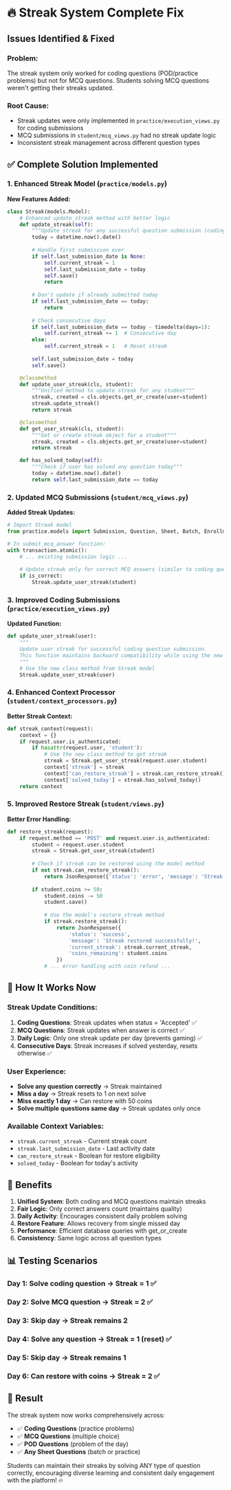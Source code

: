 # 🔥 Streak System Complete Fix

## Issues Identified & Fixed

### **Problem:**
The streak system only worked for coding questions (POD/practice problems) but not for MCQ questions. Students solving MCQ questions weren't getting their streaks updated.

### **Root Cause:**
- Streak updates were only implemented in `practice/execution_views.py` for coding submissions
- MCQ submissions in `student/mcq_views.py` had no streak update logic
- Inconsistent streak management across different question types

## ✅ **Complete Solution Implemented**

### **1. Enhanced Streak Model (`practice/models.py`)**

**New Features Added:**
```python
class Streak(models.Model):
    # Enhanced update_streak method with better logic
    def update_streak(self):
        """Update streak for any successful question submission (coding or MCQ)"""
        today = datetime.now().date()
        
        # Handle first submission ever
        if self.last_submission_date is None:
            self.current_streak = 1
            self.last_submission_date = today
            self.save()
            return
        
        # Don't update if already submitted today
        if self.last_submission_date == today:
            return
        
        # Check consecutive days
        if self.last_submission_date == today - timedelta(days=1):
            self.current_streak += 1  # Consecutive day
        else:
            self.current_streak = 1   # Reset streak
        
        self.last_submission_date = today
        self.save()

    @classmethod
    def update_user_streak(cls, student):
        """Unified method to update streak for any student"""
        streak, created = cls.objects.get_or_create(user=student)
        streak.update_streak()
        return streak

    @classmethod
    def get_user_streak(cls, student):
        """Get or create streak object for a student"""
        streak, created = cls.objects.get_or_create(user=student)
        return streak

    def has_solved_today(self):
        """Check if user has solved any question today"""
        today = datetime.now().date()
        return self.last_submission_date == today
```

### **2. Updated MCQ Submissions (`student/mcq_views.py`)**

**Added Streak Updates:**
```python
# Import Streak model
from practice.models import Submission, Question, Sheet, Batch, EnrollmentRequest, MCQQuestion, MCQSubmission, Streak

# In submit_mcq_answer function:
with transaction.atomic():
    # ... existing submission logic ...
    
    # Update streak only for correct MCQ answers (similar to coding questions)
    if is_correct:
        Streak.update_user_streak(student)
```

### **3. Improved Coding Submissions (`practice/execution_views.py`)**

**Updated Function:**
```python
def update_user_streak(user):
    """
    Update user streak for successful coding question submission.
    This function maintains backward compatibility while using the new unified system.
    """
    # Use the new class method from Streak model
    Streak.update_user_streak(user)
```

### **4. Enhanced Context Processor (`student/context_processors.py`)**

**Better Streak Context:**
```python
def streak_context(request):
    context = {}
    if request.user.is_authenticated:
        if hasattr(request.user, 'student'):
            # Use the new class method to get streak
            streak = Streak.get_user_streak(request.user.student)
            context['streak'] = streak
            context['can_restore_streak'] = streak.can_restore_streak()
            context['solved_today'] = streak.has_solved_today()
    return context
```

### **5. Improved Restore Streak (`student/views.py`)**

**Better Error Handling:**
```python
def restore_streak(request):
    if request.method == 'POST' and request.user.is_authenticated:
        student = request.user.student
        streak = Streak.get_user_streak(student)
        
        # Check if streak can be restored using the model method
        if not streak.can_restore_streak():
            return JsonResponse({'status': 'error', 'message': 'Streak cannot be restored. You can only restore if you missed exactly 1 day.'})
        
        if student.coins >= 50:
            student.coins -= 50
            student.save()
            
            # Use the model's restore_streak method
            if streak.restore_streak():
                return JsonResponse({
                    'status': 'success', 
                    'message': 'Streak restored successfully!',
                    'current_streak': streak.current_streak,
                    'coins_remaining': student.coins
                })
            # ... error handling with coin refund ...
```

## 🎯 **How It Works Now**

### **Streak Update Conditions:**
1. **Coding Questions**: Streak updates when status = 'Accepted' ✅
2. **MCQ Questions**: Streak updates when answer is correct ✅
3. **Daily Logic**: Only one streak update per day (prevents gaming) ✅
4. **Consecutive Days**: Streak increases if solved yesterday, resets otherwise ✅

### **User Experience:**
- **Solve any question correctly** → Streak maintained
- **Miss a day** → Streak resets to 1 on next solve
- **Miss exactly 1 day** → Can restore with 50 coins
- **Solve multiple questions same day** → Streak updates only once

### **Available Context Variables:**
- `streak.current_streak` - Current streak count
- `streak.last_submission_date` - Last activity date
- `can_restore_streak` - Boolean for restore eligibility
- `solved_today` - Boolean for today's activity

## 🚀 **Benefits**

1. **Unified System**: Both coding and MCQ questions maintain streaks
2. **Fair Logic**: Only correct answers count (maintains quality)
3. **Daily Activity**: Encourages consistent daily problem solving
4. **Restore Feature**: Allows recovery from single missed day
5. **Performance**: Efficient database queries with get_or_create
6. **Consistency**: Same logic across all question types

## 📊 **Testing Scenarios**

### **Day 1**: Solve coding question → Streak = 1 ✅
### **Day 2**: Solve MCQ question → Streak = 2 ✅  
### **Day 3**: Skip day → Streak remains 2
### **Day 4**: Solve any question → Streak = 1 (reset) ✅
### **Day 5**: Skip day → Streak remains 1
### **Day 6**: Can restore with coins → Streak = 2 ✅

## 🎉 **Result**

The streak system now works comprehensively across:
- ✅ **Coding Questions** (practice problems)
- ✅ **MCQ Questions** (multiple choice)
- ✅ **POD Questions** (problem of the day)
- ✅ **Any Sheet Questions** (batch or practice)

Students can maintain their streaks by solving ANY type of question correctly, encouraging diverse learning and consistent daily engagement with the platform! 🔥
